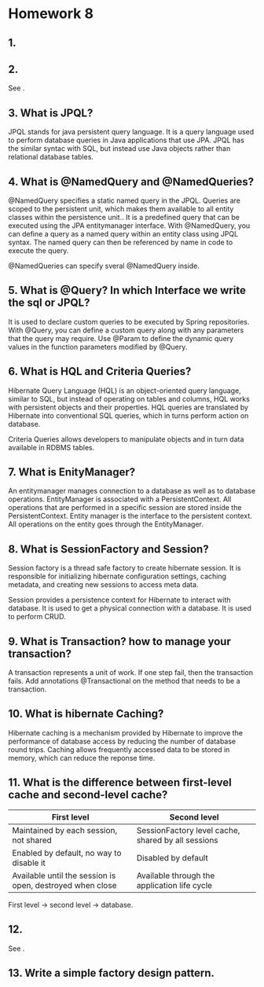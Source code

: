 # Homework 8
## 1. 
## 2. 
See []().

## 3. What is JPQL?
JPQL stands for java persistent query language. It is a query language used to perform database queries in Java applications that use JPA. JPQL has the similar syntac with 
SQL, but instead use Java objects rather than relational database tables.

## 4. What is @NamedQuery and @NamedQueries?
@NamedQuery specifies a static named query in the JPQL. Queries are scoped to the persistent unit, which makes them available to all entity classes within the persistence unit.. It is a predefined query that can be executed using the JPA entitymanager 
interface. With @NamedQuery, you can define a query as a named query within an entity class using JPQL syntax. The named query can then be referenced by name in code to execute the query.

@NamedQueries can specify sveral @NamedQuery inside.

## 5. What is @Query? In which Interface we write the sql or JPQL?
It is used to declare custom queries to be executed by Spring repositories. With @Query, you can define a custom query along with any parameters that the query may require.
Use @Param to define the dynamic query values in the function parameters modified by @Query.

## 6. What is HQL and Criteria Queries?
Hibernate Query Language (HQL) is an object-oriented query language, similar to SQL, but instead of operating on tables and columns, HQL works with persistent objects and their properties. HQL queries are translated by Hibernate into conventional SQL queries, which in turns perform action on database.

Criteria Queries allows developers to manipulate objects and in turn data available in RDBMS tables.

## 7. What is EnityManager?
An entitymanager manages connection to a database as well as to database operations. EntityManager is associated with a PersistentContext. All operations that are performed in a specific session are stored inside the PersistentContext. Entity manager is the interface to the persistent context. All operations on the entity goes through the EntityManager.

## 8. What is SessionFactory and Session?
Session factory is a thread safe factory to create hibernate session. It is responsible for initializing hibernate configuration settings, caching metadata, and creating new sessions to access meta data.

Session provides a persistence context for Hibernate to interact with database. It is used to get a physical connection with a database. It is used to perform CRUD.

## 9. What is Transaction? how to manage your transaction?
A transaction represents a unit of work. If one step fail, then the transaction fails. Add annotations @Transactional on the method that needs to be a transaction.

## 10. What is hibernate Caching?
Hibernate caching is a mechanism provided by Hibernate to improve the performance of database access by reducing the number of database round trips. Caching allows frequently accessed data to be stored in memory, which can reduce the reponse time.

## 11. What is the difference between first-level cache and second-level cache?
|First level | Second level|
|----|----|
|Maintained by each session, not shared | SessionFactory level cache, shared by all sessions|
|Enabled by default, no way to disable it | Disabled by default|
|Available until the session is open, destroyed when close | Available through the application life cycle|

First level -> second level -> database.

## 12. 
See []().

## 13. Write a simple factory design pattern.
